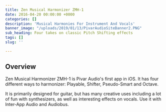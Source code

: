 ```yaml
---
title: Zen Musical Harmonizer ZMH-1
date: 2016-04-20 00:00:00 +0000
categories: []
description: 'Musical Harmonies For Instrument And Vocals'
banner_image: "/uploads/2019/01/13/PivarAudioSiteBanner2.PNG"
sub_heading: Four takes on classic Pitch Shifting effects
tags: []
slug: ''

---
```

## Overview

Zen Musical Harmonizer ZMH-1 is Pivar Audio's first app in iOS. It has four different ways to harmonizer: Playable, Shifter, Pseudo-Smart and Octave. 

It is primarily designed for guitar, but has many creative uses including a lot of fun with synthesizers, as well as interesting effects on vocals. Use it with Inter-App Audio and Audiobus.
